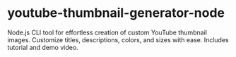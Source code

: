 # youtube-thumbnail-generator-node
Node.js CLI tool for effortless creation of custom YouTube thumbnail images. Customize titles, descriptions, colors, and sizes with ease. Includes tutorial and demo video.
